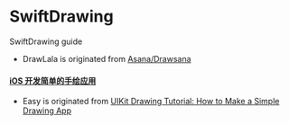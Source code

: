 # SwiftDrawing
SwiftDrawing guide





* DrawLala is originated from [Asana/Drawsana](https://github.com/Asana/Drawsana)


#### [iOS 开发简单的手绘应用](https://juejin.im/post/6868898355298107405/)



* Easy is originated from [UIKit Drawing Tutorial: How to Make a Simple Drawing App](https://www.raywenderlich.com/5895-uikit-drawing-tutorial-how-to-make-a-simple-drawing-app)
